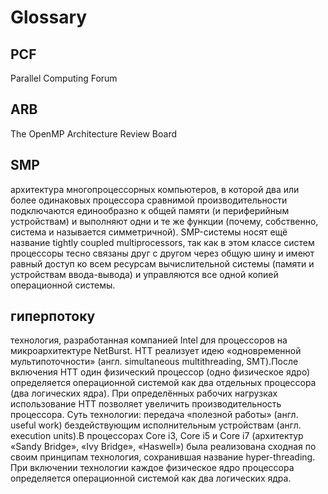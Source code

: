 # Glossary

## PCF

Parallel Computing Forum 

## ARB

The OpenMP Architecture Review Board

## SMP

архитектура многопроцессорных компьютеров, в которой два или более одинаковых процессора сравнимой производительности подключаются единообразно к общей памяти (и периферийным устройствам) и выполняют одни и те же функции (почему, собственно, система и называется симметричной). SMP-системы носят ещё название tightly coupled multiprocessors, так как в этом классе систем процессоры тесно связаны друг с другом через общую шину и имеют равный доступ ко всем ресурсам вычислительной системы (памяти и устройствам ввода-вывода) и управляются все одной копией операционной системы.

## гиперпотоку

технология, разработанная компанией Intel для процессоров на микроархитектуре NetBurst. HTT реализует идею «одновременной мультипоточности» (англ. simultaneous multithreading, SMT).После включения HTT один физический процессор (одно физическое ядро) определяется операционной системой как два отдельных процессора (два логических ядра). При определённых рабочих нагрузках использование HTT позволяет увеличить производительность процессора. Суть технологии: передача «полезной работы» (англ. useful work) бездействующим исполнительным устройствам (англ. execution units).В процессорах Core i3, Core i5 и Core i7 (архитектур «Sandy Bridge», «Ivy Bridge», «Haswell») была реализована сходная по своим принципам технология, сохранившая название hyper-threading. При включении технологии каждое физическое ядро процессора определяется операционной системой как два логических ядра.